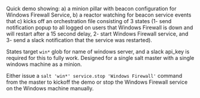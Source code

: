 Quick demo showing: a) a minion pillar with beacon configuration for Windows Firewall Service, b) a reactor watching for beacon service events that c) kicks off an orchestration file consisting of 3 states (1- send notification popup to all logged on users that Windows Firewall is down and will restart after a 15 second delay, 2- start Windows Firewall service, and 3- send a slack notification that the service was restarted).

States target ```win*``` glob for name of windows server, and a slack api_key is required for this to fully work.  Designed for a single salt master with a single windows machine as a minion.

Either issue a ```salt 'win*' service.stop 'Windows Firewall'``` command from the master to kickoff the demo or stop the Windows Firewall service on the Windows machine manually.
